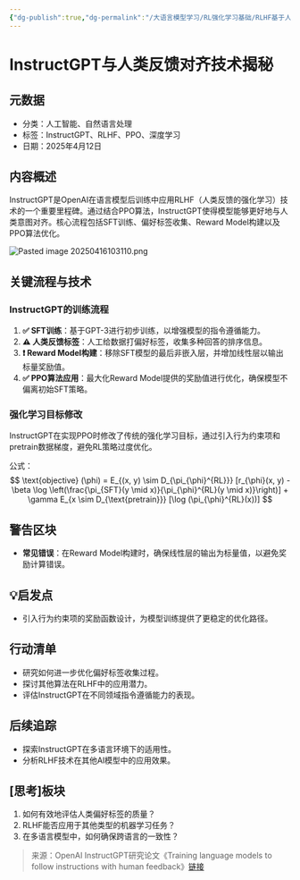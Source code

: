 ```yaml
---
{"dg-publish":true,"dg-permalink":"/大语言模型学习/RL强化学习基础/RLHF基于人类反馈的强化学习/Instruct-GPT","dg-home":false,"dg-description":"在此输入笔记的描述","dg-hide":false,"dg-hide-title":false,"dg-show-backlinks":true,"dg-show-local-graph":true,"dg-show-inline-title":true,"dg-pinned":false,"dg-passphrase":"在此输入访问密码","dg-enable-mathjax":false,"dg-enable-mermaid":false,"dg-enable-uml":false,"dg-note-icon":0,"dg-enable-dataview":false,"tags":["NLP"],"permalink":"/大语言模型学习/RL强化学习基础/RLHF基于人类反馈的强化学习/Instruct-GPT/","dgShowBacklinks":true,"dgShowLocalGraph":true,"dgShowInlineTitle":true,"dgPassFrontmatter":true,"noteIcon":0,"created":"2025-04-16T10:29:36.000+08:00","updated":"2025-04-17T09:02:24.000+08:00"}
---
```




# InstructGPT与人类反馈对齐技术揭秘

## 元数据
- 分类：人工智能、自然语言处理
- 标签：InstructGPT、RLHF、PPO、深度学习
- 日期：2025年4月12日


## 内容概述
InstructGPT是OpenAI在语言模型后训练中应用RLHF（人类反馈的强化学习）技术的一个重要里程碑。通过结合PPO算法，InstructGPT使得模型能够更好地与人类意图对齐。核心流程包括SFT训练、偏好标签收集、Reward Model构建以及PPO算法优化。

![Pasted image 20250416103110.png](/img/user/%E9%99%84%E4%BB%B6/Pasted%20image%2020250416103110.png)


## 关键流程与技术

### InstructGPT的训练流程
1. **✅ SFT训练**：基于GPT-3进行初步训练，以增强模型的指令遵循能力。
2. **⚠ 人类反馈标签**：人工给数据打偏好标签，收集多种回答的排序信息。
3. **❗ Reward Model构建**：移除SFT模型的最后非嵌入层，并增加线性层以输出标量奖励值。
4. **✅ PPO算法应用**：最大化Reward Model提供的奖励值进行优化，确保模型不偏离初始SFT策略。


### 强化学习目标修改
InstructGPT在实现PPO时修改了传统的强化学习目标，通过引入行为约束项和pretrain数据梯度，避免RL策略过度优化。

公式：
$$
\text{objective} (\phi) = E_{(x, y) \sim D_{\pi_{\phi}^{RL}}} [r_{\phi}(x, y) - \beta \log \left(\frac{\pi_{SFT}(y \mid x)}{\pi_{\phi}^{RL}(y \mid x)}\right)] + \gamma E_{x \sim D_{\text{pretrain}}} [\log (\pi_{\phi}^{RL}(x))]
$$


## 警告区块
- **常见错误**：在Reward Model构建时，确保线性层的输出为标量值，以避免奖励计算错误。


## 💡启发点
- 引入行为约束项的奖励函数设计，为模型训练提供了更稳定的优化路径。


## 行动清单
- 研究如何进一步优化偏好标签收集过程。
- 探讨其他算法在RLHF中的应用潜力。
- 评估InstructGPT在不同领域指令遵循能力的表现。


## 后续追踪
- 探索InstructGPT在多语言环境下的适用性。
- 分析RLHF技术在其他AI模型中的应用效果。


## [思考]板块
1. 如何有效地评估人类偏好标签的质量？
2. RLHF能否应用于其他类型的机器学习任务？
3. 在多语言模型中，如何确保跨语言的一致性？

> 来源：OpenAI InstructGPT研究论文《Training language models to follow instructions with human feedback》[链接](https://arxiv.org/pdf/2203.02155)
